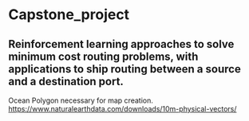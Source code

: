 # Capstone_project

## Reinforcement learning approaches to solve minimum cost routing problems, with applications to ship routing between a source and a destination port.


Ocean Polygon necessary for map creation.
https://www.naturalearthdata.com/downloads/10m-physical-vectors/ 
